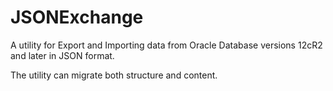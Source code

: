 # JSONExchange
A utility for Export and Importing data from Oracle Database versions 12cR2 and later in JSON format.

The utility can migrate both structure and content. 
